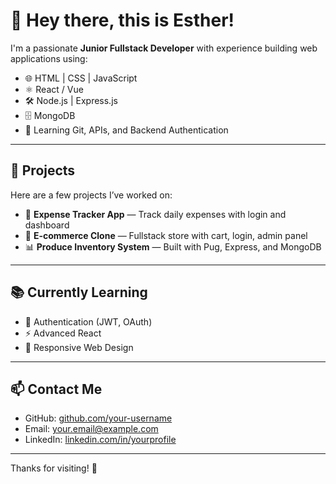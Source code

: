# 👋 Hey there, this is Esther!

I'm a passionate **Junior Fullstack Developer** with experience building web applications using:

- 🌐 HTML | CSS | JavaScript
- ⚛️ React / Vue
- 🛠️ Node.js | Express.js
- 🗄️ MongoDB
- 🧠 Learning Git, APIs, and Backend Authentication

---

## 🚀 Projects

Here are a few projects I’ve worked on:

- 🧾 **Expense Tracker App** — Track daily expenses with login and dashboard  
- 🛒 **E-commerce Clone** — Fullstack store with cart, login, admin panel  
- 📊 **Produce Inventory System** — Built with Pug, Express, and MongoDB

---

## 📚 Currently Learning

- 🔐 Authentication (JWT, OAuth)
- ⚡ Advanced React
- 📱 Responsive Web Design

---

## 📫 Contact Me

- GitHub: [github.com/your-username](https://github.com/your-username)
- Email: your.email@example.com
- LinkedIn: [linkedin.com/in/yourprofile](https://linkedin.com/in/yourprofile)

---

Thanks for visiting! 💖  
